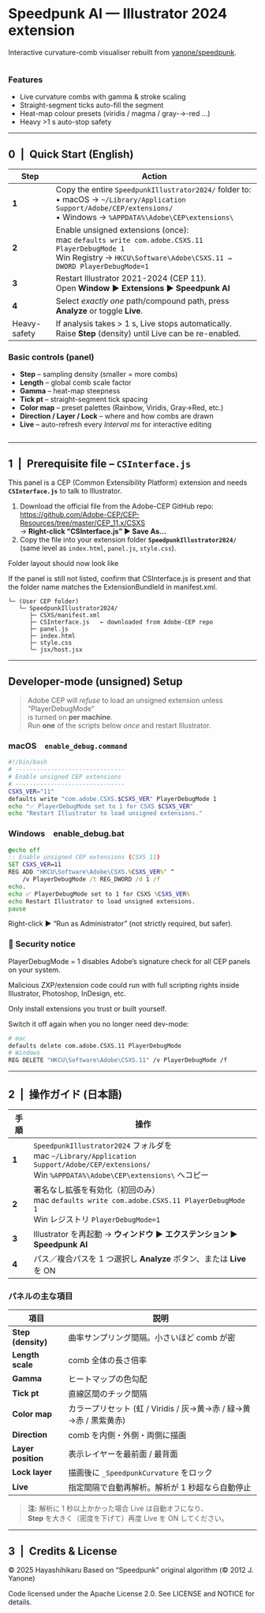 # Speedpunk AI — Illustrator 2024 extension
Interactive curvature-comb visualiser rebuilt from
[yanone/speedpunk](https://github.com/yanone/speedpunk).

<img src="./imgs/header.png" alt="" title="">

### Features
* Live curvature combs with gamma & stroke scaling  
* Straight-segment ticks auto-fill the segment  
* Heat-map colour presets (viridis / magma / gray-→-red …)  
* Heavy >1 s auto-stop safety

---

## 0 | Quick Start (English)

| Step | Action |
|------|--------|
| **1** | Copy the entire `SpeedpunkIllustrator2024/` folder to:<br>• macOS → `~/Library/Application Support/Adobe/CEP/extensions/`<br>• Windows → `%APPDATA%\Adobe\CEP\extensions\` |
| **2** | Enable unsigned extensions (once):<br>mac `defaults write com.adobe.CSXS.11 PlayerDebugMode 1`<br>Win Registry → `HKCU\Software\Adobe\CSXS.11 → DWORD PlayerDebugMode=1` |
| **3** | Restart Illustrator 2021-2024 (CEP 11).<br>Open **Window ▶ Extensions ▶ Speedpunk AI** |
| **4** | Select *exactly one* path/compound path, press **Analyze** or toggle **Live**. |
| Heavy-safety | If analysis takes > 1 s, Live stops automatically. Raise **Step** (density) until Live can be re-enabled. |

### Basic controls (panel)
* **Step** – sampling density (smaller = more combs)  
* **Length** – global comb scale factor  
* **Gamma** – heat-map steepness  
* **Tick pt** – straight-segment tick spacing  
* **Color map** – preset palettes (Rainbow, Viridis, Gray→Red, etc.)  
* **Direction / Layer / Lock** – where and how combs are drawn  
* **Live** – auto-refresh every _Interval ms_ for interactive editing

<img src="./imgs/ui.png" alt="" title="">

---

## 1 | Prerequisite file – `CSInterface.js`
This panel is a CEP (Common Extensibility Platform) extension and needs  
**`CSInterface.js`** to talk to Illustrator.

1. Download the official file from the Adobe-CEP GitHub repo:  
   <https://github.com/Adobe-CEP/CEP-Resources/tree/master/CEP_11.x/CSXS>  
   → **Right-click “CSInterface.js” ▶ Save As…**
2. Copy the file into your extension folder **`SpeedpunkIllustrator2024/`**  
   (same level as `index.html`, `panel.js`, `style.css`).

Folder layout should now look like

If the panel is still not listed, confirm that
CSInterface.js is present and that the folder name matches the ExtensionBundleId in manifest.xml.

```
└─ (User CEP folder)
   └─ SpeedpunkIllustrator2024/
      ├─ CSXS/manifest.xml
      ├─ CSInterface.js   ← downloaded from Adobe-CEP repo
      ├─ panel.js
      ├─ index.html
      ├─ style.css
      └─ jsx/host.jsx
```

---

## Developer-mode (unsigned) Setup

> Adobe CEP will *refuse* to load an unsigned extension unless “PlayerDebugMode”  
> is turned on **per machine**.  
> Run **one** of the scripts below *once* and restart Illustrator.

### macOS `enable_debug.command`

```bash
#!/bin/bash
# -------------------------------
# Enable unsigned CEP extensions
# -------------------------------
CSXS_VER="11"
defaults write "com.adobe.CSXS.$CSXS_VER" PlayerDebugMode 1
echo "✅ PlayerDebugMode set to 1 for CSXS $CSXS_VER"
echo "Restart Illustrator to load unsigned extensions."
```

### Windows enable_debug.bat
```bat
@echo off
:: Enable unsigned CEP extensions (CSXS 11)
SET CSXS_VER=11
REG ADD "HKCU\Software\Adobe\CSXS.%CSXS_VER%" ^
    /v PlayerDebugMode /t REG_DWORD /d 1 /f
echo.
echo ✅ PlayerDebugMode set to 1 for CSXS %CSXS_VER%
echo Restart Illustrator to load unsigned extensions.
pause
```
Right-click ▶ “Run as Administrator” (not strictly required, but safer).

### 🛑 Security notice  
PlayerDebugMode = 1 disables Adobe’s signature check for all CEP panels
on your system. 

Malicious ZXP/extension code could run with full scripting rights
inside Illustrator, Photoshop, InDesign, etc.

Only install extensions you trust or built yourself.

Switch it off again when you no longer need dev-mode:

```bash
# mac
defaults delete com.adobe.CSXS.11 PlayerDebugMode
# Windows
REG DELETE "HKCU\Software\Adobe\CSXS.11" /v PlayerDebugMode /f
```

---

## 2 | 操作ガイド (日本語)

| 手順 | 操作 |
|------|------|
| **1** | `SpeedpunkIllustrator2024` フォルダを<br>mac `~/Library/Application Support/Adobe/CEP/extensions/`<br>Win `%APPDATA%\Adobe\CEP\extensions\` へコピー |
| **2** | 署名なし拡張を有効化（初回のみ）<br>mac `defaults write com.adobe.CSXS.11 PlayerDebugMode 1`<br>Win レジストリ `PlayerDebugMode=1` |
| **3** | Illustrator を再起動 → **ウィンドウ ▶ エクステンション ▶ Speedpunk AI** |
| **4** | パス／複合パスを 1 つ選択し **Analyze** ボタン、または **Live** を ON |

### パネルの主な項目
| 項目 | 説明 |
|------|------|
| **Step (density)** | 曲率サンプリング間隔。小さいほど comb が密 |
| **Length scale** | comb 全体の長さ倍率 |
| **Gamma** | ヒートマップの色勾配 |
| **Tick pt** | 直線区間のチック間隔 |
| **Color map** | カラープリセット (虹 / Viridis / 灰→黄→赤 / 緑→黄→赤 / 黒紫黄赤) |
| **Direction** | comb を内側・外側・両側に描画 |
| **Layer position** | 表示レイヤーを最前面 / 最背面 |
| **Lock layer** | 描画後に `_SpeedpunkCurvature` をロック |
| **Live** | 指定間隔で自動再解析。解析が 1 秒超なら自動停止 |

> **注:** 解析に 1 秒以上かかった場合 Live は自動オフになり、  
> **Step** を大きく（密度を下げて）再度 Live を ON してください。

---

## 3 | Credits & License
© 2025 Hayashihikaru
Based on “Speedpunk” original algorithm (© 2012 J. Yanone)

Code licensed under the Apache License 2.0.
See LICENSE and NOTICE for details.


